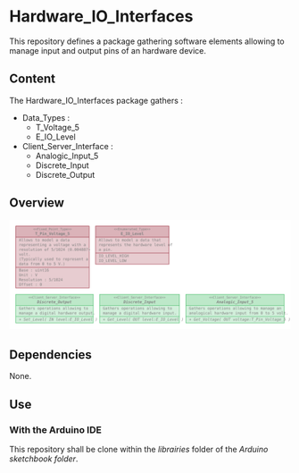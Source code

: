 # Hardware_IO_Interfaces

This repository defines a package gathering software elements allowing to manage
input and output pins of an hardware device.

## Content

The Hardware_IO_Interfaces package gathers :
* Data_Types :
  * T_Voltage_5
  * E_IO_Level
* Client_Server_Interface :
  * Analogic_Input_5
  * Discrete_Input
  * Discrete_Output
  
## Overview

![Overview](doc/Package_Overview.svg)

## Dependencies

None.

## Use

### With the Arduino IDE

This repository shall be clone within the _librairies_ folder of the _Arduino
sketchbook folder_.